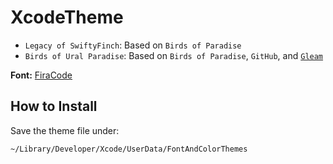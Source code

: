 # XcodeTheme

- `Legacy of SwiftyFinch`: Based on `Birds of Paradise`
- `Birds of Ural Paradise`: Based on `Birds of Paradise`, `GitHub`, and [`Gleam`](https://gleam.run)

**Font:** [FiraCode](https://github.com/tonsky/FiraCode)

## How to Install

Save the theme file under:
```sh
~/Library/Developer/Xcode/UserData/FontAndColorThemes
```
